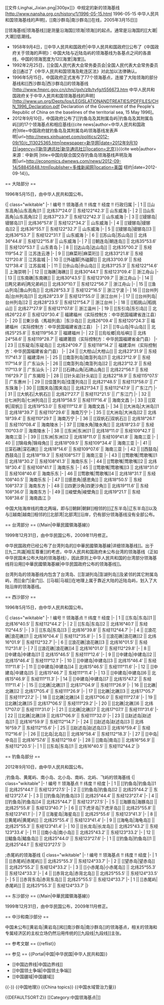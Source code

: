 [[文件:Linghai_Jixian.png|300px]]》中规定的新的领海基线<ref>[http://www.nansha.org.cn/history/1/1996-05-15.html 1996-05-15 中华人民共和国领海基线的声明]，[[南沙群岛|南沙群岛]]在线，2005年3月15日</ref>]]

[[领海基线|领海基线]]是测量沿海国[[领海|领海]]的起点。通常是沿海国的[[大潮|大潮]]低潮线。
* 1958年9月4日，[[中华人民共和国政府|中华人民共和国政府]]公布了《中国政府关于领海的声明》：中国大陆与近陆岛屿的领海基线为各基点之间的各直线，中国的领海宽度为12[[海里|海里]]。
* 1992年2月25日，[[全国人民代表大会常务委员会|全国人民代表大会常务委员会]]通过了《中华人民共和国领海及毗连区法》对此加以法律确认。
* 1996年5月15日，中国政府正式发布了77个领海基点，连接了大陆领海的部分基线和[[西沙群岛|西沙群岛]]的领海基线<ref>[http://www.fmprc.gov.cn/chn//gxh/zlb/tyfg/t556673.htm 中华人民共和国政府关于中华人民共和国领海基线的声明]</ref><ref>[http://www.un.org/Depts/los/LEGISLATIONANDTREATIES/PDFFILES/CHN_1996_Declaration.pdf Declaration of the Government of the People's Republic of China on the baselines of the territorial sea, 15 May 1996]</ref>。
* 2012年9月10日，中国政府公布了[[钓鱼岛及其附属岛屿|钓鱼岛及其附属岛屿]]的17个领海基点和相应基线<ref name=领海基线>{{cite news|author=中华人民共和国政府|title=中国政府就钓鱼岛及其附属岛屿领海基线发表声明|url=http://news.xinhuanet.com/politics/2012-09/10/c_113025365.htm|newspaper=新华网|date=2012年9月10日|agency=[[新华通讯社|新华通讯社]]|location=北京}}</ref><ref>{{cite web|author= 来源：中新网 |title=中国向联合国交存钓鱼岛领海基线声明及海图|url=http://economics.dwnews.com/news/2012-09-14/58845848.html|publisher=多维新闻网|location=美国 纽约|date=2012-09-14}}</ref>。

== 大陆部分 ==

1996年5月15日，由中华人民共和国公布。

{| class="wikitable"
|-
! 编号 !! 领海基点 !! 纬度 !! 经度 !! 行政归属
|-
| 1 || [[山东高角|山东高角]]1 || 北纬37°24.0′ || 东经122°42.3′ || 山东威海
|-
| 2 || [[山东高角|山东高角]]2 || 北纬37°23.7′ || 东经122°42.3′ || 山东威海
|-
| 3 || [[镆铘岛|镆铘岛]]1 || 北纬36°57.8′ || 东经122°34.2′ || 山东威海
|-
| 4 || [[镆铘岛|镆铘岛]]2 || 北纬36°55.1′ || 东经122°32.7′ || 山东威海
|-
| 5 || [[镆铘岛|镆铘岛]]3 || 北纬36°53.7′ || 东经122°31.1′ || 山东威海
|-
| 6 || [[苏山岛|苏山岛]] || 北纬36°44.8′ || 东经122°15.8′ || 山东威海
|-
| 7 || [[朝连岛|朝连岛]] || 北纬35°53.6′ || 东经120°53.1′ || 山东青岛
|-
| 8 || [[达山岛|达山岛]] || 北纬35°00.2′ || 东经119°54.2′ || 江苏连云港
|-
| 9 || [[麻菜珩|麻菜珩]] || 北纬33°21.8′ || 东经121°20.8′ || 江苏盐城
|-
| 10 || [[外磕脚|外磕脚]] || 北纬33°00.9′ || 东经121°38.4′ || 江苏盐城
|-
| 11 || [[佘山岛|佘山岛]] || 北纬31°25.3′ || 东经122°14.6′ || 上海崇明
|-
| 12 || [[海礁|海礁]] || 北纬30°44.1′ || 东经123°09.4′ || 浙江舟山
|-
| 13 || [[东南礁|东南礁]] || 北纬30°43.5′ || 东经123°09.7′ || 浙江舟山
|-
| 14 || [[两兄弟屿|两兄弟屿]] || 北纬30°10.1′ || 东经122°56.7′ || 浙江舟山
|-
| 15 || [[渔山列岛|渔山列岛]] || 北纬28°53.3′ || 东经122°16.5′ || 浙江宁波
|-
| 16 || [[台州列岛|台州列岛]]1 || 北纬28°23.9′ || 东经121°55.0′ || 浙江台州
|-
| 17 || [[台州列岛|台州列岛]]2 || 北纬28°23.5′ || 东经121°54.7′ || 浙江台州
|-
| 18 || [[稻挑山|稻挑山]] || 北纬27°27.9′ || 东经121°07.8′ || 浙江温州
|-
| 19 || [[东引岛|东引岛]] || 北纬26°22.6′ || 东经120°30.4′ || 福建福州（实际控制方：中华民国福建省连江县）
|-
| 20 || [[東沙島（馬祖列島）|东沙岛]] || 北纬26°09.4′ || 东经120°24.3′ || 福建福州（实际控制方：中华民国福建省连江县）
|-
| 21 || [[牛山岛|牛山岛]] || 北纬25°25.8′ || 东经119°56.3′ || 福建福州
|-
| 22 || [[烏坵鄉|烏坵嶼]] || 北纬24°58.6′ || 东经119°28.7′ || 福建莆田（实际控制方：中华民国福建省金门县）
|-
| 23 || [[东碇岛|东碇岛]] || 北纬24°09.7′ || 东经118°14.2′ || 福建漳州（实际控制方：中华民国福建省金门县）
|-
| 24 || [[大柑山|大柑山]] || 北纬23°31.9′ || 东经117°41.3′ || 福建漳州
|-
| 25 || [[南澎列岛|南澎列岛]]1 || 北纬23°12.9′ || 东经117°14.9′ || 广东汕头
|-
| 26 || [[南澎列岛|南澎列岛]]2 || 北纬23°12.3′ || 东经117°13.9′ || 广东汕头
|-
| 27 || [[石碑山角|石碑山角]] || 北纬22°56.1′ || 东经116°29.7′ || 广东揭阳
|-
| 28 || [[针头岩|针头岩]] || 北纬22°18.9′ || 东经115°07.5′ || 广东惠州
|-
| 29 || [[佳蓬列岛|佳蓬列岛]] || 北纬21°48.5′ || 东经113°58.0′ || 广东珠海
|-
| 30 || [[围夹岛|围夹岛]] || 北纬21°34.1′ || 东经112°47.9′ || 广东江门
|-
| 31 || [[大帆石|大帆石]] || 北纬21°27.7′ || 东经112°21.5′ || 广东江门
|-
| 32 || [[七洲列岛|七洲列岛]] || 北纬19°58.5′ || 东经111°16.4′ || 海南文昌
|-
| 33 || [[双帆|双帆]] || 北纬19°53.0′ || 东经111°12.8′ || 海南文昌
|-
| 34 || [[大洲岛|大洲岛]]1 || 北纬18°39.7′ || 东经110°29.6′ || 海南万宁
|-
| 35 || [[大洲岛|大洲岛]]2 || 北纬18°39.4′ || 东经110°29.1′ || 海南万宁
|-
| 36 || [[双帆石|双帆石]] || 北纬18°26.1′ || 东经110°08.4′ || 海南陵水
|-
| 37 || [[陵水角|陵水角]] || 北纬18°23.0′ || 东经110°03.0′ || 海南陵水
|-
| 38 || [[东洲|东洲]]1 || 北纬18°11.0′ || 东经109°42.1′ || 海南三亚
|-
| 39 || [[东洲|东洲]]2 || 北纬18°11.0′ || 东经109°41.8′ || 海南三亚
|-
| 40 || [[锦母角|锦母角]] || 北纬18°09.5′ || 东经109°34.4′ || 海南三亚
|-
| 41 || [[深石礁|深石礁]] || 北纬18°14.6′ || 东经109°07.6′ || 海南三亚
|-
| 42 || [[西鼓岛|西鼓岛]] || 北纬18°19.3′ || 东经108°57.1′ || 海南三亚
|-
| 43 || [[莺歌嘴|莺歌嘴]]1 || 北纬18°30.2′ || 东经108°41.3′ || 海南乐东
|-
| 44 || [[莺歌嘴|莺歌嘴]]2 || 北纬18°30.4′ || 东经108°41.1′ || 海南乐东
|-
| 45 || [[莺歌嘴|莺歌嘴]]3 || 北纬18°31.0′ || 东经108°40.6′ || 海南乐东
|-
| 46 || [[莺歌嘴|莺歌嘴]]4 || 北纬18°31.1′ || 东经108°40.5′ || 海南乐东
|-
| 47 || [[感恩角|感恩角]] || 北纬18°50.5′ || 东经108°37.3′ || 海南东方
|-
| 48 || [[四更沙角|四更沙角]] || 北纬19°11.6′ || 东经108°36.0′ || 海南东方
|-
| 49 || [[峻壁角|峻壁角]] || 北纬19°21.1′ || 东经108°38.6′ || 海南昌江
|}

中国大陆海岸线的南北两端，即与[[朝鲜|朝鲜]]相邻的[[辽东半岛|辽东半岛]]以及与[[越南|越南]]相邻的[[北部湾|北部湾]]沿岸，仍有部分领海基线没有全部公布。

== 台湾部分 ==
{{Main|中華民國領海基線}}

1999年12月31日，由中华民国公布，2009年11月修正。

中华民国政府已经公布了台湾列岛的[[中華民國領海基線|详细领海基线]]。出于[[九二共識|相互尊重]]的考虑，中华人民共和国政府未公布台湾的领海基线（正如中华民国未公布大陆的领海基线），因此原则上中华人民共和国的台湾部分领海基线将沿用[[中華民國領海基線|中华民国政府公布的领海基线]]。

台湾列岛的领海基线内包含了台湾岛、[[澎湖列岛|澎湖列岛]]及紧邻的其它附属岛屿，而[[金门|金门]]、[[马祖|马祖]]在地理上属于靠近大陆的近陆岛屿，划入了大陆沿岸的领海基线。

== 西沙部分 ==

1996年5月15日，由中华人民共和国公布。

{| class="wikitable"
|-
! 编号 !! 领海基点 !! 纬度 !! 经度
|-
| 1 || [[东岛|东岛]]1 || 北纬16°40.5′ || 东经112°44.2′
|-
| 2 || [[东岛|东岛]]2 || 北纬16°40.1′ || 东经112°44.5′
|-
| 3 || [[东岛|东岛]]3 || 北纬16°39.8′ || 东经112°44.7′
|-
| 4 || [[浪花礁|浪花礁]]1 || 北纬16°04.4′ || 东经112°35.8′
|-
| 5 || [[浪花礁|浪花礁]]2 || 北纬16°01.9′ || 东经112°32.7′
|-
| 6 || [[浪花礁|浪花礁]]3 || 北纬16°01.5′ || 东经112°31.8′
|-
| 7 || [[浪花礁|浪花礁]]4 || 北纬16°01.0′ || 东经112°29.8′
|-
| 8 || [[中建岛|中建岛]]1 || 北纬15°46.5′ || 东经111°12.6′
|-
| 9 || [[中建岛|中建岛]]2 || 北纬15°46.4′ || 东经111°12.1′
|-
| 10 || [[中建岛|中建岛]]3 || 北纬15°46.4′ || 东经111°11.8′
|-
| 11 || [[中建岛|中建岛]]4 || 北纬15°46.5′ || 东经111°11.6′
|-
| 12 || [[中建岛|中建岛]]5 || 北纬15°46.7′ || 东经111°11.4′
|-
| 13 || [[中建岛|中建岛]]6 || 北纬15°46.9′ || 东经111°11.3′
|-
| 14 || [[中建岛|中建岛]]7 || 北纬15°47.2′ || 东经111°11.4′
|-
| 15 || [[北礁|北礁]]1 || 北纬17°04.9′ || 东经111°26.9′
|-
| 16 || [[北礁|北礁]]2 || 北纬17°05.4′ || 东经111°26.9′
|-
| 17 || [[北礁|北礁]]3 || 北纬17°05.7′ || 东经111°27.2′
|-
| 18 || [[北礁|北礁]]4 || 北纬17°06.0′ || 东经111°27.8′
|-
| 19 || [[北礁|北礁]]5 || 北纬17°06.5′ || 东经111°29.2′
|-
| 20 || [[北礁|北礁]]6 || 北纬17°07.0′ || 东经111°31.0′
|-
| 21 || [[北礁|北礁]]7 || 北纬17°07.1′ || 东经111°31.6′
|-
| 22 || [[北礁|北礁]]8 || 北纬17°06.9′ || 东经111°32.0′
|-
| 23 || [[赵述岛|赵述岛]]1 || 北纬16°59.9′ || 东经112°14.7′
|-
| 24 || [[赵述岛|赵述岛]]3 || 北纬16°59.7′ || 东经112°15.6′
|-
| 25 || [[赵述岛|赵述岛]]3 || 北纬16°59.4′ || 东经112°16.6′
|-
| 26 || [[北岛|北岛]] || 北纬16°58.4′ || 东经112°18.3′
|-
| 27 || [[中岛|中岛]] || 北纬16°57.6′ || 东经112°19.6′
|-
| 28 || [[南岛|南岛]] || 北纬16°56.9′ || 东经112°20.5′
|-
| 1 || [[东岛|东岛]]1 || 北纬16°40.5′ || 东经112°44.2′
|}

== 钓鱼岛部分 ==

2012年9月10日，由中华人民共和国公布。

;钓鱼岛、黄尾屿、南小岛、北小岛、南屿、北屿、飞屿的领海基线
{| class="wikitable"
|-
! 编号 !! 领海基点 !! 纬度 !! 经度
|-
| 1 || [[钓鱼岛|钓鱼岛]]1 || 北纬25°44.1′ || 东经123°27.5′
|-
| 2 || [[钓鱼岛|钓鱼岛]]2 || 北纬25°44.2′ || 东经123°27.4′
|-
| 3 || [[钓鱼岛|钓鱼岛]]3 || 北纬25°44.4′ || 东经123°27.4′
|-
| 4 || [[钓鱼岛|钓鱼岛]]4 || 北纬25°44.7′ || 东经123°27.5′
|-
| 5 || [[海豚岛|海豚岛]] || 北纬25°55.8′ || 东经123°40.7′
|-
| 6 || [[下虎牙岛|下虎牙岛]] || 北纬25°55.8′ || 东经123°41.1′
|-
| 7 || [[海星岛|海星岛]] || 北纬25°55.6′ || 东经123°41.3′
|-
| 8 || [[黄尾屿|黄尾屿]] || 北纬25°55.4′ || 东经123°41.4′
|-
| 9 || [[海龟岛|海龟岛]] || 北纬25°55.3′ || 东经123°41.4′
|-
| 10 || [[长龙岛|长龙岛]] || 北纬25°43.2′ || 东经123°33.4′
|-
| 11 || [[南小岛|南小岛]] || 北纬25°43.2′ || 东经123°33.2′
|-
| 12 || [[鲳鱼岛|鲳鱼岛]] || 北纬25°44.0′ || 东经123°27.6′
|-
| 1 || [[钓鱼岛|钓鱼岛]]1 || 北纬25°44.1′ || 东经123°27.5′
|}

;赤尾屿的领海基线
{| class="wikitable"
|-
! 编号 !! 领海基点 !! 纬度 !! 经度
|-
| 1 || [[赤尾屿|赤尾屿]] || 北纬25°55.3′ || 东经124°33.7′
|-
| 2 || [[望赤岛|望赤岛]] || 北纬25°55.2′ || 东经124°33.2′
|-
| 3 || [[小赤尾岛|小赤尾岛]] || 北纬25°55.3′ || 东经124°33.3′
|-
| 4 || [[赤背北岛|赤背北岛]] || 北纬25°55.5′ || 东经124°33.5′
|-
| 5 || [[赤背东岛|赤背东岛]] || 北纬25°55.5′ || 东经124°33.7′
|-
| 1 || [[赤尾屿|赤尾屿]] || 北纬25°55.3′ || 东经124°33.7′
|}

== 东沙部分 ==
{{Main|中華民國領海基線}}

1999年12月31日，由中华民国公布，2009年11月修正。

== 中沙和南沙部分 ==

中国未公布[[黄岩岛|黄岩岛]]和[[南沙群岛|南沙群岛]]的领海基点，相关的领海和专属经济区的主权立场仍然沿用传统的[[九段线|九段线]]主张。

== 参考文献 ==
{{reflist}}

== 参见 ==
{{Portal|中国|中华民国|中华人民共和国}}
* [[中国边界线|中国边界线]]
* [[中国领土争端|中国领土争端]]
* [[中国疆域|中国疆域]]

{{-}}
{{中国地理}}
{{China topics}}
{{中国水域管治力量}}

{{DEFAULTSORT:Z}}
[[Category:中国领海基点|]]